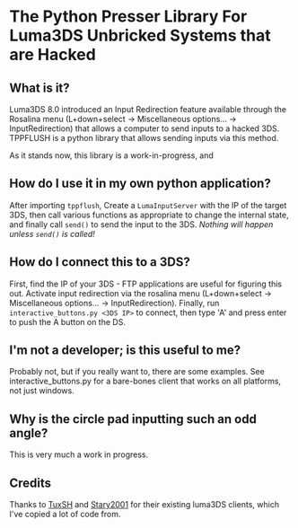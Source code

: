 # The Python Presser Library For Luma3DS Unbricked Systems that are Hacked

## What is it?

Luma3DS 8.0 introduced an Input Redirection feature available through the Rosalina menu (L+down+select -> Miscellaneous options... -> InputRedirection) that allows a computer to send inputs to a hacked 3DS. TPPFLUSH is a python library that allows sending inputs via this method.

As it stands now, this library is a work-in-progress, and 

## How do I use it in my own python application?

After importing `tppflush`, Create a `LumaInputServer` with the IP of the target 3DS, then call various functions as appropriate to change the internal state, and finally call `send()` to send the input to the 3DS. *Nothing will happen unless `send()` is called!*

## How do I connect this to a 3DS?

First, find the IP of your 3DS - FTP applications are useful for figuring this out. Activate input redirection via the rosalina menu (L+down+select -> Miscellaneous options... -> InputRedirection). Finally, run `interactive_buttons.py <3DS IP>` to connect, then type 'A' and press enter to push the A button on the DS.

## I'm not a developer; is this useful to me?

Probably not, but if you really want to, there are some examples. See interactive_buttons.py for a bare-bones client that works on all platforms, not just windows.

## Why is the circle pad inputting such an odd angle?

This is very much a work in progress.

## Credits

Thanks to [TuxSH](https://github.com/TuxSH/InputRedirectionClient-Qt) and [Stary2001](https://github.com/Stary2001/InputClient-SDL) for their existing luma3DS clients, which I've copied a lot of code from.
